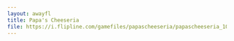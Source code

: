 ```yaml
---
layout: awayfl
title: Papa's Cheeseria
file: https://i.flipline.com/gamefiles/papascheeseria/papascheeseria_102.swf
---
```

